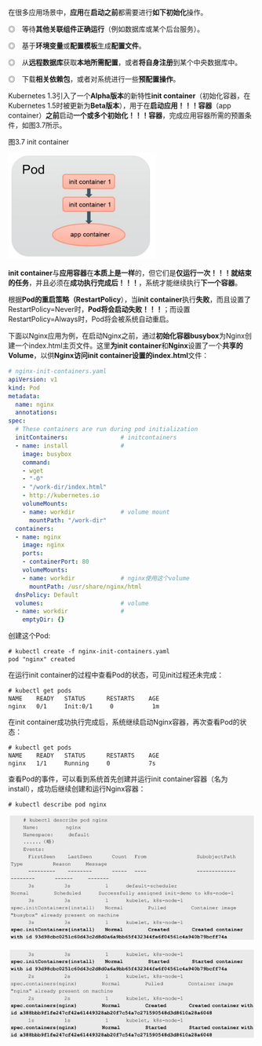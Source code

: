 
<!-- @import "[TOC]" {cmd="toc" depthFrom=1 depthTo=6 orderedList=false} -->

<!-- code_chunk_output -->



<!-- /code_chunk_output -->

在很多应用场景中，**应用**在**启动之前**都需要进行**如下初始化**操作。

◎　等待**其他关联组件正确运行**（例如数据库或某个后台服务）。

◎　基于**环境变量**或**配置模板**生成**配置文件**。

◎　从**远程数据库**获取**本地所需配置**，或者**将自身注册**到某个中央数据库中。

◎　下载**相关依赖包**，或者对系统进行一些**预配置操作**。

Kubernetes 1.3引入了一个**Alpha版本**的新特性**init container**（初始化容器，在Kubernetes 1.5时被更新为**Beta版本**），用于在**启动应用！！！容器**（app container）**之前**启动**一个或多个初始化！！！容器**，完成应用容器所需的预置条件，如图3.7所示。

图3.7 init container

![2019-08-26-22-11-32.png](./images/2019-08-26-22-11-32.png)

**init container**与**应用容器**在**本质上是一样**的，但它们是**仅运行一次！！！就结束的任务**，并且必须在**成功执行完成后！！！**，系统才能继续执行**下一个容器**。

根据**Pod的重启策略（RestartPolicy**），当**init container**执行**失败**，而且设置了RestartPolicy=Never时，**Pod将会启动失败！！！**；而设置RestartPolicy=Always时，Pod将会被系统自动重启。

下面以Nginx应用为例，在启动Nginx之前，通过**初始化容器busybox**为Nginx创建一个index.html主页文件。这里**为init container**和**Nginx**设置了一个**共享的Volume**，以供**Nginx访问init container设置的index.html**文件：

```yaml
# nginx-init-containers.yaml
apiVersion: v1
kind: Pod
metadata:
  name: nginx
  annotations:
spec:
  # These containers are run during pod initialization
  initContainers:               # initcontainers
  - name: install               # 
    image: busybox
    command:
    - wget
    - "-O"
    - "/work-dir/index.html"
    - http://kubernetes.io
    volumeMounts:
    - name: workdir             # volume mount
      mountPath: "/work-dir"
  containers:
  - name: nginx
    image: nginx
    ports:
    - containerPort: 80
    volumeMounts:
    - name: workdir             # nginx使用这个volume
      mountPath: /usr/share/nginx/html
  dnsPolicy: Default
  volumes:                      # volume
  - name: workdir               # 
    emptyDir: {} 
```

创建这个Pod:

```
# kubectl create -f nginx-init-containers.yaml
pod "nginx" created
```

在运行init container的过程中查看Pod的状态，可见init过程还未完成：

```
# kubectl get pods
NAME    READY   STATUS      RESTARTS    AGE
nginx   0/1     Init:0/1     0           1m
```

在init container成功执行完成后，系统继续启动Nginx容器，再次查看Pod的状态：

```
# kubectl get pods
NAME    READY   STATUS      RESTARTS    AGE
nginx   1/1     Running     0           7s
```

查看Pod的事件，可以看到系统首先创建并运行init container容器（名为install），成功后继续创建和运行Nginx容器：

```
# kubectl describe pod nginx
```

![2019-08-27-10-38-15.png](./images/2019-08-27-10-38-15.png)

![2019-08-27-10-38-31.png](./images/2019-08-27-10-38-31.png)